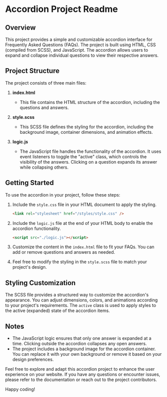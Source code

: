 # Accordion Project Readme

## Overview

This project provides a simple and customizable accordion interface for Frequently Asked Questions (FAQs). The project is built using HTML, CSS (compiled from SCSS), and JavaScript. The accordion allows users to expand and collapse individual questions to view their respective answers.

## Project Structure

The project consists of three main files:

1. **index.html**

   - This file contains the HTML structure of the accordion, including the questions and answers.

2. **style.scss**

   - This SCSS file defines the styling for the accordion, including the background image, container dimensions, and animation effects.

3. **logic.js**
   - The JavaScript file handles the functionality of the accordion. It uses event listeners to toggle the "active" class, which controls the visibility of the answers. Clicking on a question expands its answer while collapsing others.

## Getting Started

To use the accordion in your project, follow these steps:

1. Include the `style.css` file in your HTML document to apply the styling.

   ```html
   <link rel="stylesheet" href="/styles/style.css" />
   ```

2. Include the `logic.js` file at the end of your HTML body to enable the accordion functionality.

   ```html
   <script src="./logic.js"></script>
   ```

3. Customize the content in the `index.html` file to fit your FAQs. You can add or remove questions and answers as needed.

4. Feel free to modify the styling in the `style.scss` file to match your project's design.

## Styling Customization

The SCSS file provides a structured way to customize the accordion's appearance. You can adjust dimensions, colors, and animations according to your project's requirements. The `active` class is used to apply styles to the active (expanded) state of the accordion items.

## Notes

- The JavaScript logic ensures that only one answer is expanded at a time. Clicking outside the accordion collapses any open answers.
- The project includes a background image for the accordion container. You can replace it with your own background or remove it based on your design preferences.

Feel free to explore and adapt this accordion project to enhance the user experience on your website. If you have any questions or encounter issues, please refer to the documentation or reach out to the project contributors.

Happy coding!
